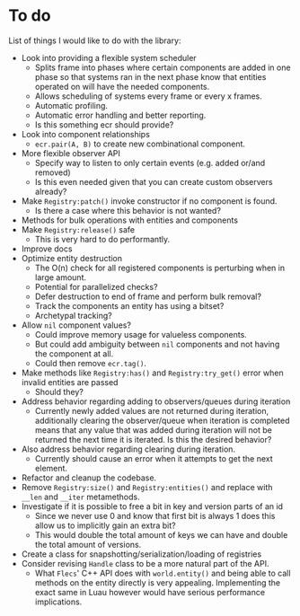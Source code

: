 # To do

List of things I would like to do with the library:

- Look into providing a flexible system scheduler
  - Splits frame into phases where certain components are added in one phase so
    that systems ran in the next phase know that entities operated on will have
    the needed components.
  - Allows scheduling of systems every frame or every x frames.
  - Automatic profiling.
  - Automatic error handling and better reporting.
  - Is this something ecr should provide?
- Look into component relationships
  - `ecr.pair(A, B)` to create new combinational component.
- More flexible observer API
  - Specify way to listen to only certain events (e.g. added or/and removed)
  - Is this even needed given that you can create custom observers already?
- Make `Registry:patch()` invoke constructor if no component is found.
  - Is there a case where this behavior is not wanted?
- Methods for bulk operations with entities and components
- Make `Registry:release()` safe
  - This is very hard to do performantly.
- Improve docs
- Optimize entity destruction
  - The O(n) check for all registered components is perturbing when in large
  amount.
  - Potential for parallelized checks?
  - Defer destruction to end of frame and perform bulk removal?
  - Track the components an entity has using a bitset?
  - Archetypal tracking?
- Allow `nil` component values?
  - Could improve memory usage for valueless components.
  - But could add ambiguity between `nil` components and not having the component at all.
  - Could then remove `ecr.tag()`.
- Make methods like `Registry:has()` and `Registry:try_get()` error when invalid entities are passed
  - Should they?
- Address behavior regarding adding to observers/queues during iteration
  - Currently newly added values are not returned during iteration, additionally
    clearing the observer/queue when iteration is completed means that any value
    that was added during iteration will not be returned the next time it is
    iterated. Is this the desired behavior?
- Also address behavior regarding clearing during iteration.
  - Currently should cause an error when it attempts to get the next element.
- Refactor and cleanup the codebase.
- Remove `Registry:size()` and `Registry:entities()` and replace with `__len` and `__iter` metamethods.
- Investigate if it is possible to free a bit in key and version parts of an id
  - Since we never use 0 and know that first bit is always 1 does this allow us to implicitly gain an extra bit?
  - This would double the total amount of keys we can have and double the total amount of versions.
- Create a class for snapshotting/serialization/loading of registries
- Consider revising `Handle` class to be a more natural part of the API.
  - What `Flecs`' C++ API does with `world.entity()` and being able to call
    methods on the entity directly is very appealing. Implementing the exact same
    in Luau however would have serious performance implications.

